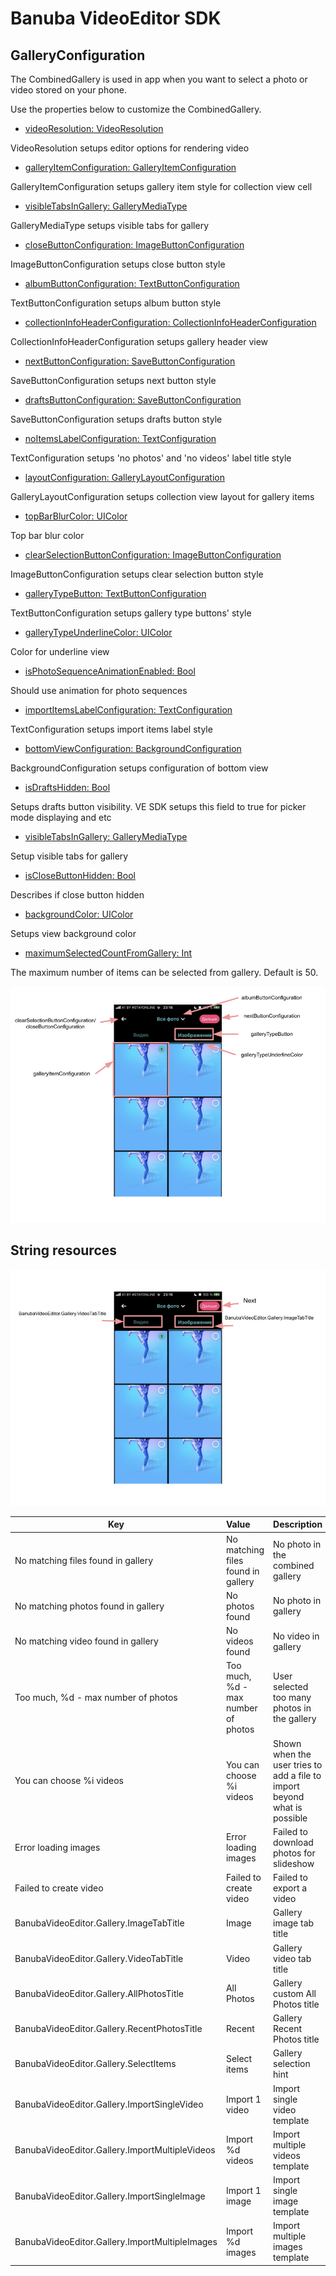 # Banuba VideoEditor SDK
## GalleryConfiguration

The CombinedGallery is used in app when you want to select a photo or video stored on your phone.

Use the properties below to customize the CombinedGallery.

- [videoResolution: VideoResolution](/Example/Example/Extension/CombinedGalleryConfiguration.swift#L7)

VideoResolution setups editor options for rendering video

- [galleryItemConfiguration: GalleryItemConfiguration](/Example/Example/Extension/CombinedGalleryConfiguration.swift#L8)

GalleryItemConfiguration setups gallery item style for collection view cell

- [visibleTabsInGallery: GalleryMediaType](/Example/Example/Extension/CombinedGalleryConfiguration.swift#L25)

GalleryMediaType setups visible tabs for gallery

- [closeButtonConfiguration: ImageButtonConfiguration](/Example/Example/Extension/CombinedGalleryConfiguration.swift#L16)

ImageButtonConfiguration setups close button style

- [albumButtonConfiguration: TextButtonConfiguration](/Example/Example/Extension/CombinedGalleryConfiguration.swift#L16)

TextButtonConfiguration setups album button style

- [collectionInfoHeaderConfiguration: CollectionInfoHeaderConfiguration](/Example/Example/Extension/CombinedGalleryConfiguration.swift#L16)

CollectionInfoHeaderConfiguration setups gallery header view

- [nextButtonConfiguration: SaveButtonConfiguration](/Example/Example/Extension/CombinedGalleryConfiguration.swift#L18)

SaveButtonConfiguration setups next button style

- [draftsButtonConfiguration: SaveButtonConfiguration](/Example/Example/Extension/CombinedGalleryConfiguration.swift#L7)
  
SaveButtonConfiguration setups drafts button style

- [noItemsLabelConfiguration: TextConfiguration](/Example/Example/Extension/CombinedGalleryConfiguration.swift#L19)
  
TextConfiguration setups 'no photos' and 'no videos' label title style

- [layoutConfiguration: GalleryLayoutConfiguration](/Example/Example/Extension/CombinedGalleryConfiguration.swift#L20)
  
GalleryLayoutConfiguration setups collection view layout for gallery items

- [topBarBlurColor: UIColor](/Example/Example/Extension/CombinedGalleryConfiguration.swift#L21)
 
Top bar blur color

- [clearSelectionButtonConfiguration: ImageButtonConfiguration](/Example/Example/Extension/CombinedGalleryConfiguration.swift#L22)
  
ImageButtonConfiguration setups clear selection button style

- [galleryTypeButton: TextButtonConfiguration](/Example/Example/Extension/CombinedGalleryConfiguration.swift#L23)
  
TextButtonConfiguration setups gallery type buttons' style

- [galleryTypeUnderlineColor: UIColor](/Example/Example/Extension/CombinedGalleryConfiguration.swift#L24)
  
Color for underline view

- [isPhotoSequenceAnimationEnabled: Bool](/Example/Example/Extension/CombinedGalleryConfiguration.swift#L7)
  
Should use animation for photo sequences

- [importItemsLabelConfiguration: TextConfiguration](/Example/Example/Extension/CombinedGalleryConfiguration.swift#L7)
  
TextConfiguration setups import items label style

- [bottomViewConfiguration: BackgroundConfiguration](/Example/Example/Extension/CombinedGalleryConfiguration.swift#L7)
  
BackgroundConfiguration setups configuration of bottom view

- [isDraftsHidden: Bool](/Example/Example/Extension/CombinedGalleryConfiguration.swift#L7)
  
Setups drafts button visibility. VE SDK setups this field to true for picker mode displaying and etc

- [visibleTabsInGallery: GalleryMediaType](/Example/Example/Extension/CombinedGalleryConfiguration.swift#L7)
  
Setup visible tabs for gallery
  
- [isCloseButtonHidden: Bool](/Example/Example/Extension/CombinedGalleryConfiguration.swift#L7)
  
Describes if close button hidden
  
- [backgroundColor: UIColor](/Example/Example/Extension/CombinedGalleryConfiguration.swift#L7)
  
Setups view background color

- [maximumSelectedCountFromGallery: Int](/Example/Example/Extension/CombinedGalleryConfiguration.swift#L7)
  
The maximum number of items can be selected from gallery. Default is 50.

![img](screenshots/Gallery.png)

## String resources

![img](screenshots/GalleryLocalization.png)

| Key        |      Value      |   Description |
| ------------- | :----------- | :------------- |
| No matching files found in gallery | No matching files found in gallery | No photo in the combined gallery
| No matching photos found in gallery | No photos found | No photo in gallery
| No matching video found in gallery | No videos found | No video in gallery
| Too much, %d - max number of photos | Too much, %d - max number of photos | User selected too many photos in the gallery
| You can choose %i videos | You can choose %i videos | Shown when the user tries to add a file to import beyond what is possible
| Error loading images | Error loading images | Failed to download photos for slideshow
| Failed to create video | Failed to create video | Failed to export a video
| BanubaVideoEditor.Gallery.ImageTabTitle | Image | Gallery image tab title
| BanubaVideoEditor.Gallery.VideoTabTitle | Video | Gallery video tab title
| BanubaVideoEditor.Gallery.AllPhotosTitle | All Photos | Gallery custom All Photos title
| BanubaVideoEditor.Gallery.RecentPhotosTitle | Recent | Gallery Recent Photos title
| BanubaVideoEditor.Gallery.SelectItems | Select items | Gallery selection hint
| BanubaVideoEditor.Gallery.ImportSingleVideo | Import 1 video | Import single video template
| BanubaVideoEditor.Gallery.ImportMultipleVideos | Import %d videos | Import multiple videos template
| BanubaVideoEditor.Gallery.ImportSingleImage | Import 1 image | Import single image template
| BanubaVideoEditor.Gallery.ImportMultipleImages | Import %d images | Import multiple images template

